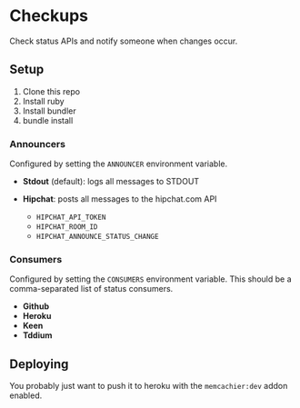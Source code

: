 # Checkups

Check status APIs and notify someone when changes occur.

## Setup

1. Clone this repo
2. Install ruby
3. Install bundler
4. bundle install

### Announcers

Configured by setting the `ANNOUNCER` environment variable.

* **Stdout** (default): logs all messages to STDOUT

* **Hipchat**: posts all messages to the hipchat.com API
  * `HIPCHAT_API_TOKEN`
  * `HIPCHAT_ROOM_ID`
  * `HIPCHAT_ANNOUNCE_STATUS_CHANGE`

### Consumers

Configured by setting the `CONSUMERS` environment variable. This should be a
comma-separated list of status consumers.

* **Github**
* **Heroku**
* **Keen**
* **Tddium**

## Deploying

You probably just want to push it to heroku with the `memcachier:dev` addon
enabled.
